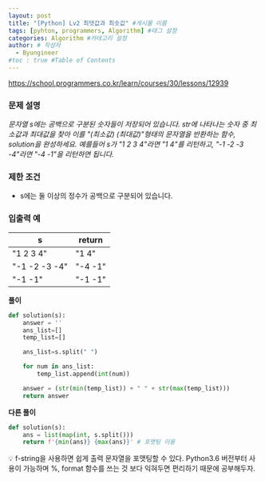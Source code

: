 ```yaml
---
layout: post
title: "[Python] Lv2 최댓값과 최솟값" #게시물 이름
tags: [pyhton, programmers, Algorithm] #태그 설정
categories: Algorithm #카테고리 설정
author: # 작성자
  - Byungineer
#toc : true #Table of Contents
---
```


<https://school.programmers.co.kr/learn/courses/30/lessons/12939>

### 문제 설명
_문자열 s에는 공백으로 구분된 숫자들이 저장되어 있습니다. str에 나타나는 숫자 중 최소값과 최대값을 찾아 이를 "(최소값) (최대값)"형태의 문자열을 반환하는 함수, solution을 완성하세요.
예를들어 s가 "1 2 3 4"라면 "1 4"를 리턴하고, "-1 -2 -3 -4"라면 "-4 -1"을 리턴하면 됩니다._

### 제한 조건
- s에는 둘 이상의 정수가 공백으로 구분되어 있습니다.

### 입출력 예
s                     | return
--------------------- | ---------------------
"1 2 3 4"             |	"1 4"
"-1 -2 -3 -4"         |	"-4 -1"
"-1 -1"               |	"-1 -1"



**풀이**
```python
def solution(s):
    answer = ''
    ans_list=[]
    temp_list=[]

    ans_list=s.split(" ")

    for num in ans_list:
        temp_list.append(int(num))     

    answer = (str(min(temp_list)) + " " + str(max(temp_list))) 
    return answer
```

**다른 풀이**
```python
def solution(s):
    ans = list(map(int, s.split()))
    return f'{min(ans)} {max(ans)}' # 포맷팅 이용
```


<aside>
💡 f-string을 사용하면 쉽게 출력 문자열을 포맷팅할 수 있다. Python3.6 버전부터 사용이 가능하며 %, format 함수를 쓰는 것 보다 익혀두면 편리하기 때문에 공부해두자.
</aside>